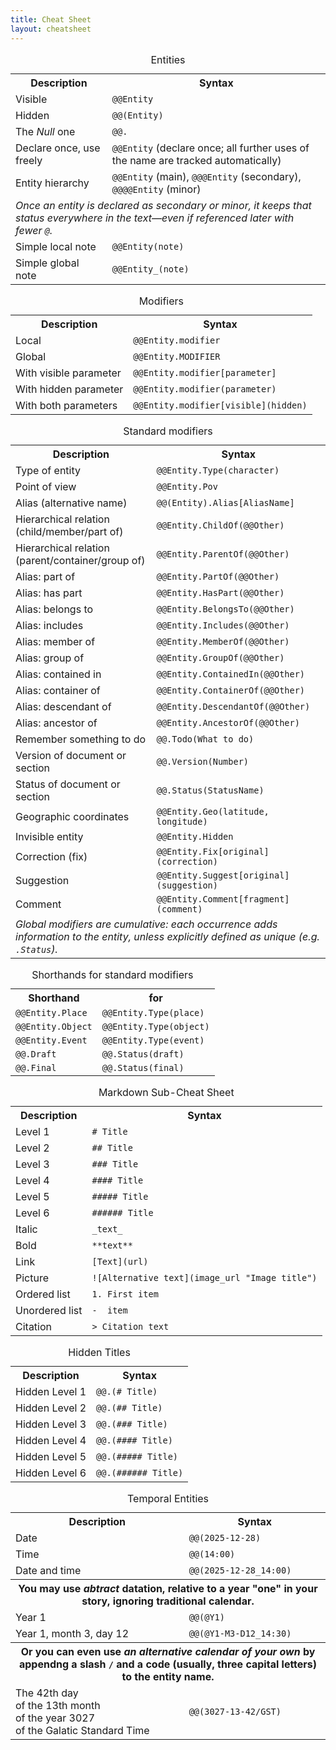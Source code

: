 ```yaml
---
title: Cheat Sheet
layout: cheatsheet
---
```


<table>
    <caption>Entities</caption>
    <tr><th>Description</th><th>Syntax</th></tr>
    <tr><td>Visible</td><td><code>@@Entity</code></td></tr>
    <tr><td>Hidden</td><td><code>@@(Entity)</code></td></tr>
    <tr><td>The <em>Null</em> one</td><td><code>@@.</code></td></tr>
    <tr><td>Declare once, use freely</td><td><code>@@Entity</code> (declare once; all further uses of the name are tracked automatically)</td></tr>
    <tr><td>Entity hierarchy</td><td><code>@@Entity</code> (main), <code>@@@Entity</code> (secondary), <code>@@@@Entity</code> (minor)</td></tr>
    <tr><td colspan="2"><em>Once an entity is declared as secondary or minor, it keeps that status everywhere in the text—even if referenced later with fewer <code>@</code>.</em></td></tr>
    <tr><td>Simple local note</td><td><code>@@Entity(note)</code></td></tr>
    <tr><td>Simple global note</td><td><code>@@Entity_(note)</code></td></tr>
</table>

<table>
    <caption>Modifiers</caption>
    <tr><th>Description</th><th>Syntax</th></tr>
    <tr><td>Local</td><td><code>@@Entity.modifier</code></td></tr>
    <tr><td>Global</td><td><code>@@Entity.MODIFIER</code></td></tr>
    <tr><td>With visible parameter</td><td><code>@@Entity.modifier[parameter]</code></td></tr>
    <tr><td>With hidden parameter</td><td><code>@@Entity.modifier(parameter)</code></td></tr>
    <tr><td>With both parameters</td><td><code>@@Entity.modifier[visible](hidden)</code></td></tr>
</table>

<table>
    <caption>Standard modifiers</caption>
    <tr><th>Description</th><th>Syntax</th></tr>
    <tr><td>Type of entity</td><td><code>@@Entity.Type(character)</code></td></tr>
    <tr><td>Point of view</td><td><code>@@Entity.Pov</code></td></tr>
    <tr><td>Alias (alternative name)</td><td><code>@@(Entity).Alias[AliasName]</code></td></tr>
    <tr><td>Hierarchical relation (child/member/part of)</td><td><code>@@Entity.ChildOf(@@Other)</code></td></tr>
    <tr><td>Hierarchical relation (parent/container/group of)</td><td><code>@@Entity.ParentOf(@@Other)</code></td></tr>
    <tr><td>Alias: part of</td><td><code>@@Entity.PartOf(@@Other)</code></td></tr>
    <tr><td>Alias: has part</td><td><code>@@Entity.HasPart(@@Other)</code></td></tr>
    <tr><td>Alias: belongs to</td><td><code>@@Entity.BelongsTo(@@Other)</code></td></tr>
    <tr><td>Alias: includes</td><td><code>@@Entity.Includes(@@Other)</code></td></tr>
    <tr><td>Alias: member of</td><td><code>@@Entity.MemberOf(@@Other)</code></td></tr>
    <tr><td>Alias: group of</td><td><code>@@Entity.GroupOf(@@Other)</code></td></tr>
    <tr><td>Alias: contained in</td><td><code>@@Entity.ContainedIn(@@Other)</code></td></tr>
    <tr><td>Alias: container of</td><td><code>@@Entity.ContainerOf(@@Other)</code></td></tr>
    <tr><td>Alias: descendant of</td><td><code>@@Entity.DescendantOf(@@Other)</code></td></tr>
    <tr><td>Alias: ancestor of</td><td><code>@@Entity.AncestorOf(@@Other)</code></td></tr>
    <tr><td>Remember something to do</td><td><code>@@.Todo(What to do)</code></td></tr>
    <tr><td>Version of document or section</td><td><code>@@.Version(Number)</code></td></tr>
    <tr><td>Status of document or section</td><td><code>@@.Status(StatusName)</code></td></tr>
    <tr><td>Geographic coordinates</td><td><code>@@Entity.Geo(latitude, longitude)</code></td></tr>
    <tr><td>Invisible entity</td><td><code>@@Entity.Hidden</code></td></tr>
    <tr><td>Correction (fix)</td><td><code>@@Entity.Fix[original](correction)</code></td></tr>
    <tr><td>Suggestion</td><td><code>@@Entity.Suggest[original](suggestion)</code></td></tr>
    <tr><td>Comment</td><td><code>@@Entity.Comment[fragment](comment)</code></td></tr>
    <tr><td colspan="2"><em>Global modifiers are cumulative: each occurrence adds information to the entity, unless explicitly defined as unique (e.g. <code>.Status</code>).</em></td></tr>
</table>

<table>
    <caption>Shorthands for standard modifiers</caption>
    <tr><th>Shorthand</th><th>for</th></tr>
    <tr><td><code>@@Entity.Place</code></td><td><code>@@Entity.Type(place)</code></td></tr>
    <tr><td><code>@@Entity.Object</code></td><td><code>@@Entity.Type(object)</code></td></tr>
    <tr><td><code>@@Entity.Event</code></td><td><code>@@Entity.Type(event)</code></td></tr>
    <tr><td><code>@@.Draft</code></td><td><code>@@.Status(draft)</code></td></tr>
    <tr><td><code>@@.Final</code></td><td><code>@@.Status(final)</code></td></tr>
</table>

<table>
    <caption>Markdown Sub-Cheat Sheet</caption>
    <tr><th>Description</th><th>Syntax</th></tr>
    <tr><td>Level 1</td><td><code># Title</code></td></tr>
    <tr><td>Level 2</td><td><code>## Title</code></td></tr>
    <tr><td>Level 3</td><td><code>### Title</code></td></tr>
    <tr><td>Level 4</td><td><code>#### Title</code></td></tr>
    <tr><td>Level 5</td><td><code>##### Title</code></td></tr>
    <tr><td>Level 6</td><td><code>###### Title</code></td></tr>
    <tr><td>Italic</td><td><code>_text_</code></td></tr>
    <tr><td>Bold</td><td><code>**text**</code></td></tr>
    <tr><td>Link</td><td><code>[Text](url)</code></td></tr>
    <tr><td>Picture</td><td><code>![Alternative text](image_url "Image title")</code></td></tr>
    <tr><td>Ordered list</td><td><code>1. First item</code></td></tr>
    <tr><td>Unordered list</td><td><code>-  item</code></td></tr>
    <tr><td>Citation</td><td><code>> Citation text</code></td></tr>
</table>

<table>
    <caption>Hidden Titles</caption>
    <tr><th>Description</th><th>Syntax</th></tr>
    <tr><td>Hidden Level 1</td><td><code>@@.(# Title)</code></td></tr>
    <tr><td>Hidden Level 2</td><td><code>@@.(## Title)</code></td></tr>
    <tr><td>Hidden Level 3</td><td><code>@@.(### Title)</code></td></tr>
    <tr><td>Hidden Level 4</td><td><code>@@.(#### Title)</code></td></tr>
    <tr><td>Hidden Level 5</td><td><code>@@.(##### Title)</code></td></tr>
    <tr><td>Hidden Level 6</td><td><code>@@.(###### Title)</code></td></tr>
</table>

<table>
    <caption>Temporal Entities</caption>
    <tr><th>Description</th><th>Syntax</th></tr>
    <tr><td>Date</td><td><code>@@(2025-12-28)</code></td></tr>
    <tr><td>Time</td><td><code>@@(14:00)</code></td></tr>
    <tr><td>Date and time</td><td><code>@@(2025-12-28_14:00)</code></td></tr>
    <tr><th colspan="2">You may use <em>abtract</em> datation, relative to a year "one" in your story, ignoring traditional calendar.</th></tr>
    <tr><td>Year 1</td><td><code>@@(@Y1)</code></td></tr>
    <tr><td>Year 1, month 3, day 12</td><td><code>@@(@Y1-M3-D12_14:30)</code></td></tr>
    <tr><th colspan="2">Or you can even use <em>an alternative calendar of your own</em> by appendng a slash <code>/</code> and a code (usually, three capital letters) to the entity name.</th></tr>
    <tr><td>The 42th day<br>of the 13th month<br>of the year 3027<br>of the Galatic Standard Time </td><td><code>@@(3027-13-42/GST)</code></td></tr>
</table>
